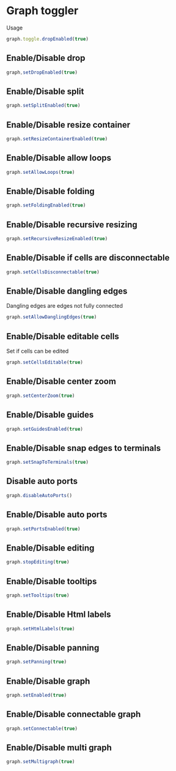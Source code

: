 # Graph toggler

Usage

```ts
graph.toggle.dropEnabled(true)
```

## Enable/Disable drop

```ts
graph,setDropEnabled(true)
```

## Enable/Disable split

```ts
graph.setSplitEnabled(true)
```

## Enable/Disable resize container

```ts
graph.setResizeContainerEnabled(true)
```

## Enable/Disable allow loops

```ts
graph.setAllowLoops(true)
```

## Enable/Disable folding

```ts
graph.setFoldingEnabled(true)
```

## Enable/Disable recursive resizing

```ts
graph.setRecursiveResizeEnabled(true)
```

## Enable/Disable if cells are disconnectable

```ts
graph.setCellsDisconnectable(true)
```

## Enable/Disable dangling edges

Dangling edges are edges not fully connected

```ts
graph.setAllowDanglingEdges(true)
```

## Enable/Disable editable cells

Set if cells can be edited

```ts
graph.setCellsEditable(true)
```

## Enable/Disable center zoom

```ts
graph.setCenterZoom(true)
```

## Enable/Disable guides

```ts
graph.setGuidesEnabled(true)
```

## Enable/Disable snap edges to terminals

```ts
graph.setSnapToTerminals(true)
```

## Disable auto ports

```ts
graph.disableAutoPorts()
```

## Enable/Disable auto ports

```ts
graph.setPortsEnabled(true)
```

## Enable/Disable editing

```ts
graph.stopEditing(true)
```

## Enable/Disable tooltips

```ts
graph.setTooltips(true)
```

## Enable/Disable Html labels

```ts
graph.setHtmlLabels(true)
```

## Enable/Disable panning

```ts
graph.setPanning(true)
```

## Enable/Disable graph

```ts
graph.setEnabled(true)
```

## Enable/Disable connectable graph

```ts
graph.setConnectable(true)
```

## Enable/Disable multi graph

```ts
graph.setMultigraph(true)
```